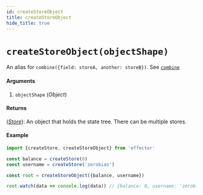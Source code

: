 ```yaml
---
id: createStoreObject
title: createStoreObject
hide_title: true
---
```


# `createStoreObject(objectShape)`

An alias for `combine({field: storeA, another: storeB})`. See [_`combine`_](combine.md)

#### Arguments

1. `objectShape` (_Object_)

#### Returns

([_Store_](Store.md)): An object that holds the state tree. There can be multiple stores.

#### Example

```js try
import {createStore, createStoreObject} from 'effector'

const balance = createStore(0)
const username = createStore('zerobias')

const root = createStoreObject({balance, username})

root.watch(data => console.log(data)) // {balance: 0, username: 'zerobias'}
```
